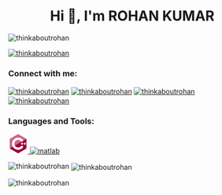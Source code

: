 <h1 align="center">Hi 👋, I'm ROHAN KUMAR</h1>
<p align="left"> <img src="https://komarev.com/ghpvc/?username=thinkaboutrohan&label=Profile%20views&color=0e75b6&style=flat" alt="thinkaboutrohan" /> </p>

<p align="left"> <a href="https://github.com/ryo-ma/github-profile-trophy"><img src="https://github-profile-trophy.vercel.app/?username=thinkaboutrohan" alt="thinkaboutrohan" /></a> </p>

<h3 align="left">Connect with me:</h3>
<p align="left">
<a href="https://twitter.com/thinkaboutrohan" target="blank"><img align="center" src="https://raw.githubusercontent.com/rahuldkjain/github-profile-readme-generator/master/src/images/icons/Social/twitter.svg" alt="thinkaboutrohan" height="30" width="40" /></a>
<a href="https://linkedin.com/in/thinkaboutrohan" target="blank"><img align="center" src="https://raw.githubusercontent.com/rahuldkjain/github-profile-readme-generator/master/src/images/icons/Social/linked-in-alt.svg" alt="thinkaboutrohan" height="30" width="40" /></a>
<a href="https://fb.com/thinkaboutrohan" target="blank"><img align="center" src="https://raw.githubusercontent.com/rahuldkjain/github-profile-readme-generator/master/src/images/icons/Social/facebook.svg" alt="thinkaboutrohan" height="30" width="40" /></a>
<a href="https://instagram.com/thinkaboutrohan" target="blank"><img align="center" src="https://raw.githubusercontent.com/rahuldkjain/github-profile-readme-generator/master/src/images/icons/Social/instagram.svg" alt="thinkaboutrohan" height="30" width="40" /></a>
</p>

<h3 align="left">Languages and Tools:</h3>
<p align="left"> <a href="https://www.w3schools.com/cpp/" target="_blank"> <img src="https://raw.githubusercontent.com/devicons/devicon/master/icons/cplusplus/cplusplus-original.svg" alt="cplusplus" width="40" height="40"/> </a> <a href="https://www.mathworks.com/" target="_blank"> <img src="https://upload.wikimedia.org/wikipedia/commons/2/21/Matlab_Logo.png" alt="matlab" width="40" height="40"/> </a> </p>

<p><img align="left" src="https://github-readme-stats.vercel.app/api/top-langs?username=thinkaboutrohan&show_icons=true&locale=en&layout=compact" alt="thinkaboutrohan" /></p>

<p>&nbsp;<img align="center" src="https://github-readme-stats.vercel.app/api?username=thinkaboutrohan&show_icons=true&locale=en" alt="thinkaboutrohan" /></p>

<p><img align="center" src="https://github-readme-streak-stats.herokuapp.com/?user=thinkaboutrohan&" alt="thinkaboutrohan" /></p>
